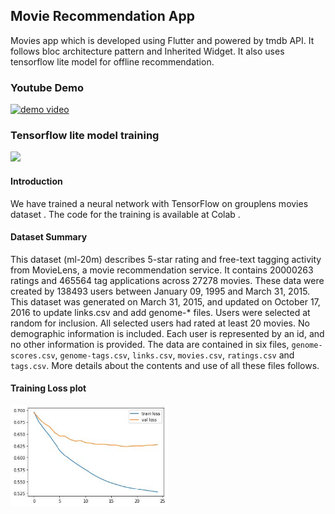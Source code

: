## Movie Recommendation App


Movies app  which is developed using Flutter and powered by tmdb API. It follows bloc architecture pattern and Inherited Widget. It also uses tensorflow lite model for offline recommendation.

### Youtube Demo 

[![demo video ](https://img.youtube.com/vi/NUZDP96D5XA/0.jpg)](https://www.youtube.com/watch?v=NUZDP96D5XA)

### Tensorflow lite model training 
<a href="https://colab.research.google.com/drive/17RChJDnWpwOL0HbEp7f6UuOCwEw4EAU8?usp=sharing"><img src="https://colab.research.google.com/assets/colab-badge.svg" height=20></a>
#### Introduction
We have trained a neural network with TensorFlow on grouplens movies dataset . The code for the training is available at Colab .
#### Dataset Summary
This dataset (ml-20m) describes 5-star rating and free-text tagging activity from MovieLens, a movie recommendation service. It contains 20000263 ratings and 465564 tag applications across 27278 movies. These data were created by 138493 users between January 09, 1995 and March 31, 2015. This dataset was generated on March 31, 2015, and updated on October 17, 2016 to update links.csv and add genome-* files.
Users were selected at random for inclusion. All selected users had rated at least 20 movies. No demographic information is included. Each user is represented by an id, and no other information is provided.
The data are contained in six files, `genome-scores.csv`, `genome-tags.csv`, `links.csv`, `movies.csv`, `ratings.csv` and `tags.csv`. More details about the contents and use of all these files follows.


#### Training Loss plot

<img src="reports/model.jpg" width="50%">


